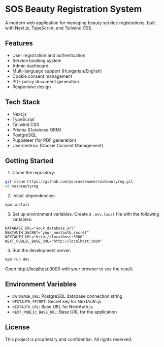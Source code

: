 # SOS Beauty Registration System

A modern web application for managing beauty service registrations, built with Next.js, TypeScript, and Tailwind CSS.

## Features

- User registration and authentication
- Service booking system
- Admin dashboard
- Multi-language support (Hungarian/English)
- Cookie consent management
- PDF policy document generation
- Responsive design

## Tech Stack

- Next.js
- TypeScript
- Tailwind CSS
- Prisma (Database ORM)
- PostgreSQL
- Puppeteer (for PDF generation)
- Usercentrics (Cookie Consent Management)

## Getting Started

1. Clone the repository:
```bash
git clone https://github.com/yourusername/sosbeautyreg.git
cd sosbeautyreg
```

2. Install dependencies:
```bash
npm install
```

3. Set up environment variables:
Create a `.env.local` file with the following variables:
```env
DATABASE_URL="your_database_url"
NEXTAUTH_SECRET="your_nextauth_secret"
NEXTAUTH_URL="http://localhost:3000"
NEXT_PUBLIC_BASE_URL="http://localhost:3000"
```

4. Run the development server:
```bash
npm run dev
```

Open [http://localhost:3000](http://localhost:3000) with your browser to see the result.

## Environment Variables

- `DATABASE_URL`: PostgreSQL database connection string
- `NEXTAUTH_SECRET`: Secret key for NextAuth.js
- `NEXTAUTH_URL`: Base URL for NextAuth.js
- `NEXT_PUBLIC_BASE_URL`: Base URL for the application

## License

This project is proprietary and confidential. All rights reserved. 